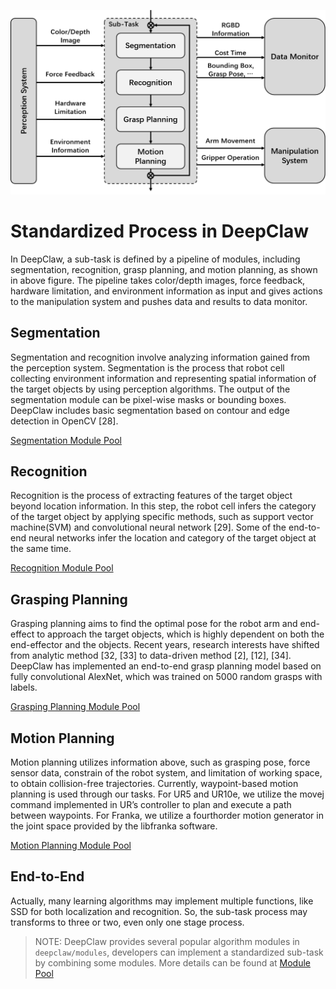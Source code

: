 ![Function Pipeline](asset/fig-FunctionPipeline.png)

# Standardized Process in DeepClaw

In DeepClaw, a sub-task is defined by a pipeline of modules, including segmentation, recognition, grasp planning, and motion planning, as shown in above figure. The pipeline takes color/depth images, force feedback, hardware limitation, and environment information as input and gives actions to the manipulation system and pushes data and results to data monitor. 

## Segmentation

Segmentation and recognition involve analyzing information gained from the perception system. Segmentation is the process that robot cell collecting environment information and representing spatial information of the target objects by using perception algorithms. The output of the segmentation module can be pixel-wise masks or bounding boxes. DeepClaw includes basic segmentation based on contour and edge detection in OpenCV [28].

[Segmentation Module Pool]([])

## Recognition

Recognition is the process of extracting features of the target object beyond location information. In this step, the robot cell infers the category of the target object by applying specific methods, such as support vector machine(SVM) and convolutional neural network [29]. Some of the end-to-end  neural networks infer the location and category of the target object at the same time.

[Recognition Module Pool]([])

## Grasping Planning

Grasping planning aims to find the optimal pose for the robot arm and end-effect to approach the target objects, which is highly dependent on both the end-effector and the objects. Recent years, research interests have shifted from analytic method [32, [33] to data-driven method [2], [12], [34]. DeepClaw has implemented an end-to-end grasp planning model based on fully convolutional AlexNet, which was trained on 5000 random grasps with labels. 

[Grasping Planning Module Pool]([])

## Motion Planning

Motion planning utilizes information above, such as grasping pose, force sensor data, constrain of the robot system, and limitation of working space, to obtain collision-free trajectories. Currently, waypoint-based motion planning is used through our tasks. For UR5 and UR10e, we utilize the movej command implemented in UR’s controller to plan and execute a path between waypoints. For Franka, we utilize a fourthorder motion generator in the joint space provided by the libfranka software. 

[Motion Planning Module Pool]([])

## End-to-End

Actually, many learning algorithms may implement multiple functions, like SSD for both localization and recognition. So, the sub-task process may transforms to three or two, even only one stage process.

> NOTE: DeepClaw provides several popular algorithm modules in `deepclaw/modules`, developers can implement a standardized sub-task by combining some modules. More details can be found at [Module Pool]([])